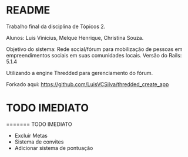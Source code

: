 # README

Trabalho final da disciplina de Tópicos 2.

Alunos: Luis Vinicius, Melque Henrique, Christina Souza.

Objetivo do sistema: Rede social/fórum para mobilização de pessoas em empreendimentos sociais em suas comunidades locais.
Versão do Rails: 5.1.4

Utilizando a engine Thredded para gerenciamento do fórum.

Forkado aqui: https://github.com/LuisVCSilva/thredded_create_app


# TODO IMEDIATO
=======
TODO IMEDIATO
 - Excluir Metas
 - Sistema de convites
 - Adicionar sistema de pontuação
